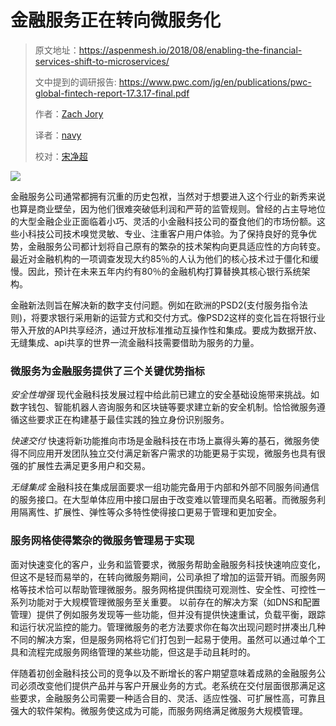 # 金融服务正在转向微服务化

> 原文地址：<https://aspenmesh.io/2018/08/enabling-the-financial-services-shift-to-microservices/>
>
> 文中提到的调研报告: https://www.pwc.com/jg/en/publications/pwc-global-fintech-report-17.3.17-final.pdf
>
> 作者：[Zach Jory](https://aspenmesh.io)
>
> 译者：[navy](https://github.com/meua)
>
> 校对：[宋净超](http://jimmysong.io)

![](https://aspenmesh.io/wp-content/uploads/2018/07/Screen-Shot-2018-07-31-at-10.31.31-AM-1-768x327.png)

金融服务公司通常都拥有沉重的历史包袱，当然对于想要进入这个行业的新秀来说也算是商业壁垒，因为他们很难突破低利润和严苛的监管规则。曾经的占主导地位的大型金融企业正面临着小巧、灵活的小金融科技公司的蚕食他们的市场份额。这些小科技公司技术嗅觉灵敏、专业、注重客户用户体验。为了保持良好的竞争优势，金融服务公司都计划将自己原有的繁杂的技术架构向更具适应性的方向转变。最近对金融机构的一项调查发现大约85％的人认为他们的核心技术过于僵化和缓慢。因此，预计在未来五年内约有80％的金融机构打算替换其核心银行系统架构。

金融新法则旨在解决新的数字支付问题。例如在欧洲的PSD2(支付服务指令法则)，将要求银行采用新的运营方式和交付方式。像PSD2这样的变化旨在将银行业带入开放的API共享经济，通过开放标准推动互操作性和集成。要成为数据开放、无缝集成、api共享的世界一流金融科技需要借助为服务的力量。

### 微服务为金融服务提供了三个关键优势指标

  *安全性增强*
现代金融科技发展过程中给此前已建立的安全基础设施带来挑战。如数字钱包、智能机器人咨询服务和区块链等要求建立新的安全机制。恰恰微服务遵循这些要求正在构建基于最佳实践的独立身份识别服务。

  *快速交付*
快速将新功能推向市场是金融科技在市场上赢得头筹的基石，微服务使得不同应用开发团队独立交付满足新客户需求的功能更易于实现，微服务也具有很强的扩展性去满足更多用户和交易。

  *无缝集成*
金融科技在集成层面要求一组功能完备用于内部和外部不同服务间通信的服务接口。在大型单体应用中接口层由于改变难以管理而臭名昭著。而微服务利用隔离性、扩展性、弹性等众多特性使得接口更易于管理和更加安全。

### 服务网格使得繁杂的微服务管理易于实现

面对快速变化的客户，业务和监管要求，微服务帮助金融服务科技快速响应变化，但这不是轻而易举的，在转向微服务期间，公司承担了增加的运营开销。而服务网格等技术恰可以帮助管理微服务。服务网格提供围绕可观测性、安全性、可控性一系列功能对于大规模管理微服务至关重要。
以前存在的解决方案（如DNS和配置管理）提供了例如服务发现等一些功能，但并没有提供快速重试，负载平衡，跟踪和运行状况监控的能力。管理微服务的老方法要求你在每次出现问题时拼凑出几种不同的解决方案，但是服务网格将它们打包到一起易于使用。虽然可以通过单个工具和流程完成服务网络管理的某些功能，但这是手动且耗时的。

伴随着初创金融科技公司的竞争以及不断增长的客户期望意味着成熟的金融服务公司必须改变他们提供产品并与客户开展业务的方式。老系统在交付层面很那满足这些要求，金融服务公司需要一种适合目的、灵活、适应性强、可扩展性高，可靠且强大的软件架构。微服务使这成为可能，而服务网络满足微服务大规模管理。 
